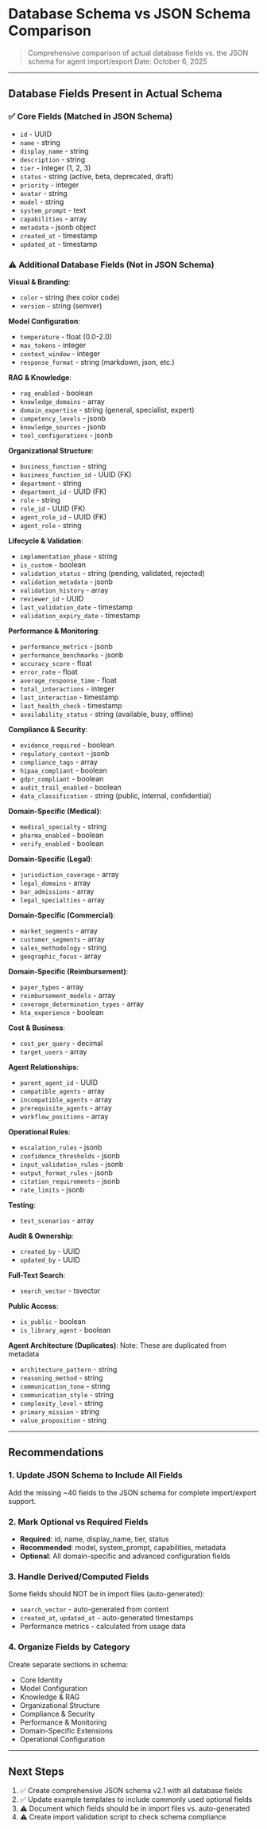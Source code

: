 # Database Schema vs JSON Schema Comparison

> Comprehensive comparison of actual database fields vs. the JSON schema for agent import/export
> Date: October 6, 2025

---

## Database Fields Present in Actual Schema

### ✅ Core Fields (Matched in JSON Schema)
- `id` - UUID
- `name` - string
- `display_name` - string
- `description` - string
- `tier` - integer (1, 2, 3)
- `status` - string (active, beta, deprecated, draft)
- `priority` - integer
- `avatar` - string
- `model` - string
- `system_prompt` - text
- `capabilities` - array
- `metadata` - jsonb object
- `created_at` - timestamp
- `updated_at` - timestamp

### ⚠️ Additional Database Fields (Not in JSON Schema)

**Visual & Branding**:
- `color` - string (hex color code)
- `version` - string (semver)

**Model Configuration**:
- `temperature` - float (0.0-2.0)
- `max_tokens` - integer
- `context_window` - integer
- `response_format` - string (markdown, json, etc.)

**RAG & Knowledge**:
- `rag_enabled` - boolean
- `knowledge_domains` - array
- `domain_expertise` - string (general, specialist, expert)
- `competency_levels` - jsonb
- `knowledge_sources` - jsonb
- `tool_configurations` - jsonb

**Organizational Structure**:
- `business_function` - string
- `business_function_id` - UUID (FK)
- `department` - string
- `department_id` - UUID (FK)
- `role` - string
- `role_id` - UUID (FK)
- `agent_role_id` - UUID (FK)
- `agent_role` - string

**Lifecycle & Validation**:
- `implementation_phase` - string
- `is_custom` - boolean
- `validation_status` - string (pending, validated, rejected)
- `validation_metadata` - jsonb
- `validation_history` - array
- `reviewer_id` - UUID
- `last_validation_date` - timestamp
- `validation_expiry_date` - timestamp

**Performance & Monitoring**:
- `performance_metrics` - jsonb
- `performance_benchmarks` - jsonb
- `accuracy_score` - float
- `error_rate` - float
- `average_response_time` - float
- `total_interactions` - integer
- `last_interaction` - timestamp
- `last_health_check` - timestamp
- `availability_status` - string (available, busy, offline)

**Compliance & Security**:
- `evidence_required` - boolean
- `regulatory_context` - jsonb
- `compliance_tags` - array
- `hipaa_compliant` - boolean
- `gdpr_compliant` - boolean
- `audit_trail_enabled` - boolean
- `data_classification` - string (public, internal, confidential)

**Domain-Specific (Medical)**:
- `medical_specialty` - string
- `pharma_enabled` - boolean
- `verify_enabled` - boolean

**Domain-Specific (Legal)**:
- `jurisdiction_coverage` - array
- `legal_domains` - array
- `bar_admissions` - array
- `legal_specialties` - array

**Domain-Specific (Commercial)**:
- `market_segments` - array
- `customer_segments` - array
- `sales_methodology` - string
- `geographic_focus` - array

**Domain-Specific (Reimbursement)**:
- `payer_types` - array
- `reimbursement_models` - array
- `coverage_determination_types` - array
- `hta_experience` - boolean

**Cost & Business**:
- `cost_per_query` - decimal
- `target_users` - array

**Agent Relationships**:
- `parent_agent_id` - UUID
- `compatible_agents` - array
- `incompatible_agents` - array
- `prerequisite_agents` - array
- `workflow_positions` - array

**Operational Rules**:
- `escalation_rules` - jsonb
- `confidence_thresholds` - jsonb
- `input_validation_rules` - jsonb
- `output_format_rules` - jsonb
- `citation_requirements` - jsonb
- `rate_limits` - jsonb

**Testing**:
- `test_scenarios` - array

**Audit & Ownership**:
- `created_by` - UUID
- `updated_by` - UUID

**Full-Text Search**:
- `search_vector` - tsvector

**Public Access**:
- `is_public` - boolean
- `is_library_agent` - boolean

**Agent Architecture (Duplicates)**:
Note: These are duplicated from metadata
- `architecture_pattern` - string
- `reasoning_method` - string
- `communication_tone` - string
- `communication_style` - string
- `complexity_level` - string
- `primary_mission` - string
- `value_proposition` - string

---

## Recommendations

### 1. Update JSON Schema to Include All Fields
Add the missing ~40 fields to the JSON schema for complete import/export support.

### 2. Mark Optional vs Required Fields
- **Required**: id, name, display_name, tier, status
- **Recommended**: model, system_prompt, capabilities, metadata
- **Optional**: All domain-specific and advanced configuration fields

### 3. Handle Derived/Computed Fields
Some fields should NOT be in import files (auto-generated):
- `search_vector` - auto-generated from content
- `created_at`, `updated_at` - auto-generated timestamps
- Performance metrics - calculated from usage data

### 4. Organize Fields by Category
Create separate sections in schema:
- Core Identity
- Model Configuration
- Knowledge & RAG
- Organizational Structure
- Compliance & Security
- Performance & Monitoring
- Domain-Specific Extensions
- Operational Configuration

---

## Next Steps

1. ✅ Create comprehensive JSON schema v2.1 with all database fields
2. ✅ Update example templates to include commonly used optional fields
3. ⚠️ Document which fields should be in import files vs. auto-generated
4. ⚠️ Create import validation script to check schema compliance
